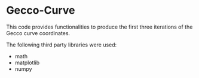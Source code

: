 # Gecco-Curve

This code provides functionalities to produce the first three iterations of the Gecco curve coordinates. 

The following third party libraries were used:
- math
- matplotlib
- numpy
